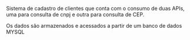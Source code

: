 Sistema de cadastro de clientes que conta com o consumo de duas APIs, uma para consulta de cnpj e outra para consulta de CEP. 

Os dados são armazenados e acessados a partir de um banco de dados MYSQL 
